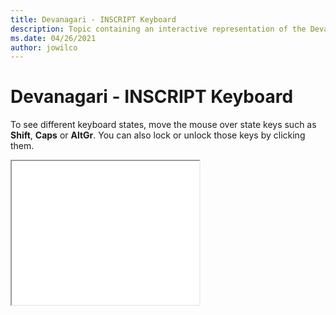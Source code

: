 ```yaml
--- 
title: Devanagari - INSCRIPT Keyboard 
description: Topic containing an interactive representation of the Devanagari - INSCRIPT Keyboard 
ms.date: 04/26/2021 
author: jowilco 
--- 
```

 
# Devanagari - INSCRIPT Keyboard 
 
To see different keyboard states, move the mouse over state keys such as **Shift**, **Caps** or **AltGr**. You can also lock or unlock those keys by clicking them. 
 
<iframe src="kbdindev.html" height="230"></iframe> 
